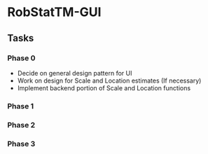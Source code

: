 # RobStatTM-GUI

## Tasks

### Phase 0
* Decide on general design pattern for UI
* Work on design for Scale and Location estimates (If necessary)
* Implement backend portion of Scale and Location functions

### Phase 1

### Phase 2

### Phase 3

